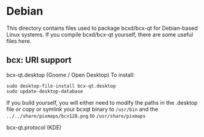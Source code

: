 
Debian
====================
This directory contains files used to package bcxd/bcx-qt
for Debian-based Linux systems. If you compile bcxd/bcx-qt yourself, there are some useful files here.

## bcx: URI support ##


bcx-qt.desktop  (Gnome / Open Desktop)
To install:

	sudo desktop-file-install bcx-qt.desktop
	sudo update-desktop-database

If you build yourself, you will either need to modify the paths in
the .desktop file or copy or symlink your bcxqt binary to `/usr/bin`
and the `../../share/pixmaps/bcx128.png` to `/usr/share/pixmaps`

bcx-qt.protocol (KDE)

